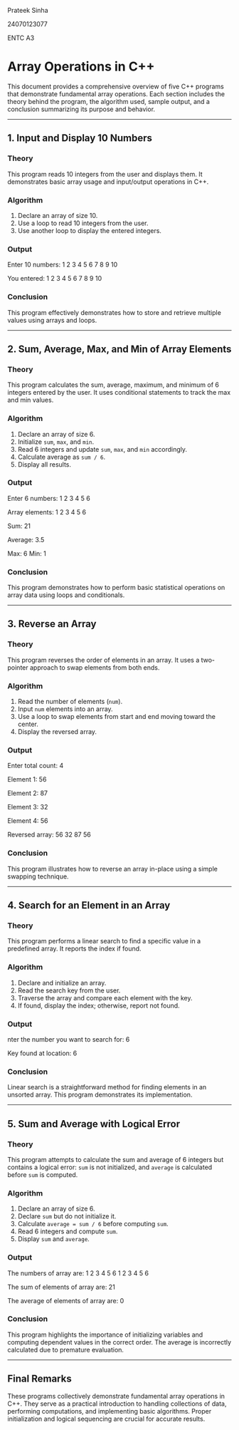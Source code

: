Prateek Sinha

24070123077

ENTC A3

# Array Operations in C++

This document provides a comprehensive overview of five C++ programs that demonstrate fundamental array operations. Each section includes the theory behind the program, the algorithm used, sample output, and a conclusion summarizing its purpose and behavior.

---

## 1. Input and Display 10 Numbers

### Theory
This program reads 10 integers from the user and displays them. It demonstrates basic array usage and input/output operations in C++.

### Algorithm
1. Declare an array of size 10.
2. Use a loop to read 10 integers from the user.
3. Use another loop to display the entered integers.

### Output
Enter 10 numbers: 1 2 3 4 5 6 7 8 9 10 

You entered: 1 2 3 4 5 6 7 8 9 10

### Conclusion
This program effectively demonstrates how to store and retrieve multiple values using arrays and loops.

---

## 2. Sum, Average, Max, and Min of Array Elements

### Theory
This program calculates the sum, average, maximum, and minimum of 6 integers entered by the user. It uses conditional statements to track the max and min values.

### Algorithm
1. Declare an array of size 6.
2. Initialize `sum`, `max`, and `min`.
3. Read 6 integers and update `sum`, `max`, and `min` accordingly.
4. Calculate average as `sum / 6`.
5. Display all results.

### Output
Enter 6 numbers: 1 2 3 4 5 6

Array elements: 1 2 3 4 5 6 

Sum: 21 

Average: 3.5 

Max: 6 Min: 1

### Conclusion
This program demonstrates how to perform basic statistical operations on array data using loops and conditionals.

---

## 3. Reverse an Array

### Theory
This program reverses the order of elements in an array. It uses a two-pointer approach to swap elements from both ends.

### Algorithm
1. Read the number of elements (`num`).
2. Input `num` elements into an array.
3. Use a loop to swap elements from start and end moving toward the center.
4. Display the reversed array.

### Output
Enter total count: 4 

Element 1: 56 

Element 2: 87 

Element 3: 32 

Element 4: 56

Reversed array: 56 32 87 56

### Conclusion
This program illustrates how to reverse an array in-place using a simple swapping technique.

---

## 4. Search for an Element in an Array

### Theory
This program performs a linear search to find a specific value in a predefined array. It reports the index if found.

### Algorithm
1. Declare and initialize an array.
2. Read the search key from the user.
3. Traverse the array and compare each element with the key.
4. If found, display the index; otherwise, report not found.

### Output
nter the number you want to search for: 6 

Key found at location: 6

### Conclusion
Linear search is a straightforward method for finding elements in an unsorted array. This program demonstrates its implementation.

---

## 5. Sum and Average with Logical Error

### Theory
This program attempts to calculate the sum and average of 6 integers but contains a logical error: `sum` is not initialized, and `average` is calculated before `sum` is computed.

### Algorithm
1. Declare an array of size 6.
2. Declare `sum` but do not initialize it.
3. Calculate `average = sum / 6` before computing `sum`.
4. Read 6 integers and compute `sum`.
5. Display `sum` and `average`.

### Output
The numbers of array are: 1 2 3 4 5 6 1 2 3 4 5 6 

The sum of elements of array are: 21 

The average of elements of array are: 0

### Conclusion
This program highlights the importance of initializing variables and computing dependent values in the correct order. The average is incorrectly calculated due to premature evaluation.

---

## Final Remarks

These programs collectively demonstrate fundamental array operations in C++. They serve as a practical introduction to handling collections of data, performing computations, and implementing basic algorithms. Proper initialization and logical sequencing are crucial for accurate results.
